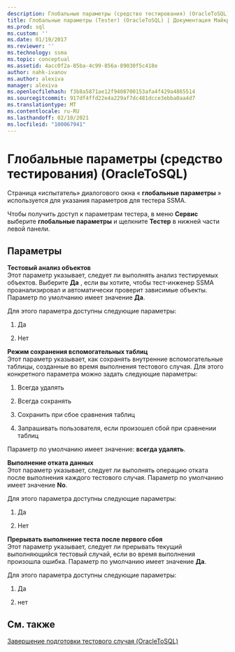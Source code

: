 ```yaml
---
description: Глобальные параметры (средство тестирования) (OracleToSQL)
title: Глобальные параметры (Tester) (OracleToSQL) | Документация Майкрософт
ms.prod: sql
ms.custom: ''
ms.date: 01/19/2017
ms.reviewer: ''
ms.technology: ssma
ms.topic: conceptual
ms.assetid: 4acc0f2a-85ba-4c99-856a-89030f5c418e
author: nahk-ivanov
ms.author: alexiva
manager: alexiva
ms.openlocfilehash: f3b8a5871ae12f9408700153afa4f429a4865514
ms.sourcegitcommit: 917df4ffd22e4a229af7dc481dcce3ebba0aa4d7
ms.translationtype: MT
ms.contentlocale: ru-RU
ms.lasthandoff: 02/10/2021
ms.locfileid: "100067941"
---
```

# <a name="global-settings-tester-oracletosql"></a>Глобальные параметры (средство тестирования) (OracleToSQL)
Страница «испытатель» диалогового окна « **глобальные параметры** » используется для указания параметров для тестера SSMA.  
  
Чтобы получить доступ к параметрам тестера, в меню **Сервис** выберите **глобальные параметры** и щелкните **Тестер** в нижней части левой панели.  
  
## <a name="options"></a>Параметры  
**Тестовый анализ объектов**  
Этот параметр указывает, следует ли выполнять анализ тестируемых объектов. Выберите **Да** , если вы хотите, чтобы тест-инженер SSMA проанализировал и автоматически проверит зависимые объекты. Параметр по умолчанию имеет значение **Да**.  
  
Для этого параметра доступны следующие параметры:  
  
1.  Да  
  
2.  Нет  
  
**Режим сохранения вспомогательных таблиц**  
Этот параметр указывает, как сохранять внутренние вспомогательные таблицы, созданные во время выполнения тестового случая. Для этого конкретного параметра можно задать следующие параметры:  
  
1.  Всегда удалять  
  
2.  Всегда сохранять  
  
3.  Сохранить при сбое сравнения таблиц  
  
4.  Запрашивать пользователя, если произошел сбой при сравнении таблиц  
  
Параметр по умолчанию имеет значение: **всегда удалять**.  
  
**Выполнение отката данных**  
Этот параметр указывает, следует ли выполнять операцию отката после выполнения каждого тестового случая. Параметр по умолчанию имеет значение **No**.  
  
Для этого параметра доступны следующие параметры:  
  
1.  Да  
  
2.  Нет  
  
**Прерывать выполнение теста после первого сбоя**  
Этот параметр указывает, следует ли прерывать текущий выполняющийся тестовый случай, если во время выполнения произошла ошибка. Параметр по умолчанию имеет значение **Да**.  
  
Для этого параметра доступны следующие параметры:  
  
1.  Да  
  
2.  нет  
  
## <a name="see-also"></a>См. также  
[Завершение подготовки тестового случая &#40;OracleToSQL&#41;](../../ssma/oracle/finishing-test-case-preparation-oracletosql.md)  
  
